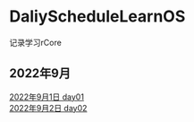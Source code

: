 # DaliyScheduleLearnOS

记录学习rCore

## 2022年9月

[2022年9月1日  day01](/DaliySchedule/Day01.md)   
[2022年9月2日  day02](/DaliySchedule/Day02.md)
